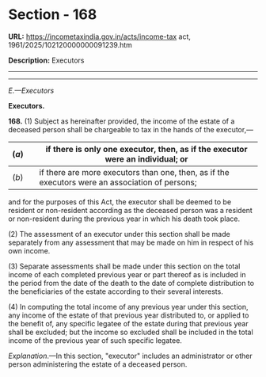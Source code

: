 # Section - 168

**URL:** https://incometaxindia.gov.in/acts/income-tax act, 1961/2025/102120000000091239.htm

**Description:** Executors

---

****

_E.—Executors_

**Executors.**

**168.** (1) Subject as hereinafter provided, the income of the estate of a deceased person shall be chargeable to tax in the hands of the executor,—

(_a_)|  |  if there is only one executor, then, as if the executor were an individual; or  
---|---|---  
(_b_)|  |  if there are more executors than one, then, as if the executors were an association of persons;  
  
and for the purposes of this Act, the executor shall be deemed to be resident or non-resident according as the deceased person was a resident or non-resident during the previous year in which his death took place.

(2) The assessment of an executor under this section shall be made separately from any assessment that may be made on him in respect of his own income.

(3) Separate assessments shall be made under this section on the total income of each completed previous year or part thereof as is included in the period from the date of the death to the date of complete distribution to the beneficiaries of the estate according to their several interests.

(4) In computing the total income of any previous year under this section, any income of the estate of that previous year distributed to, or applied to the benefit of, any specific legatee of the estate during that previous year shall be excluded; but the income so excluded shall be included in the total income of the previous year of such specific legatee.

_Explanation_.—In this section, "executor" includes an administrator or other person administering the estate of a deceased person.